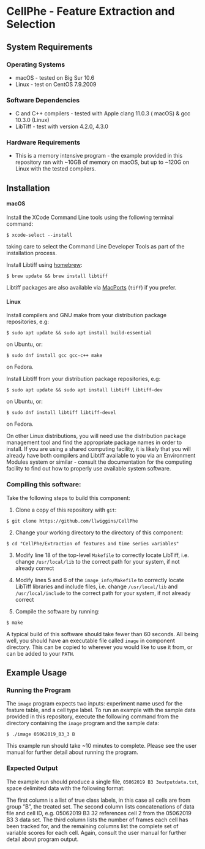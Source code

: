 # CellPhe - Feature Extraction and Selection 

## System Requirements

### Operating Systems
* macOS - tested on Big Sur 10.6
* Linux - test on CentOS 7.9.2009

### Software Dependencies
* C and C++ compilers - tested with Apple clang 11.0.3 ( macOS) & gcc 10.3.0 (Linux)
* LibTiff - test with version 4.2.0, 4.3.0

### Hardware Requirements
* This is a memory intensive program - the example provided in this repository ran with ~10GB of memory on macOS, but up to ~120G on Linux with the tested compilers.

## Installation

#### macOS
Install the XCode Command Line tools using the following terminal command:

```
$ xcode-select --install
```
taking care to select the Command Line Developer Tools as part of the installation process.

Install Libtiff using [homebrew](https://brew.sh/):

```
$ brew update && brew install libtiff
```

Libtiff packages are also available via [MacPorts](https://www.macports.org/) (`tiff`) if you prefer.

#### Linux
Install compilers and GNU make from your distribution package repositories, e.g:

```
$ sudo apt update && sudo apt install build-essential
```

on Ubuntu, or:

```
$ sudo dnf install gcc gcc-c++ make
```

on Fedora.

Install Libtiff from your distribution package repositories, e.g:

```
$ sudo apt update && sudo apt install libtiff libtiff-dev
```

on Ubuntu, or:

```
$ sudo dnf install libtiff libtiff-devel
```

on Fedora.

On other Linux distributions, you will need use the distribution package management tool and find the appropriate package names in order to install. If you are using a shared computing facility, it is likely that you will already have both compilers and Libtiff available to you via an Environment Modules system or similar - consult the documentation for the computing facility to find out how to properly use available system software.

### Compiling this software:
Take the following steps to build this component: 

1. Clone a copy of this repository with `git`:

```
$ git clone https://github.com/llwiggins/CellPhe
```

2. Change your working directory to the directory of this component:

```
$ cd "CellPhe/Extraction of features and time series variables"
```

3. Modify line 18 of the top-level `Makefile` to correctly locate LibTiff, i.e. change `/usr/local/lib` to the correct path for your system, if not already correct

4. Modify lines 5 and 6 of the `image_info/Makefile` to correctly locate LibTiff libraries and include files, i.e. change `/usr/local/lib` and `/usr/local/include` to the correct path for your system, if not already correct

5. Compile the software by running:

```
$ make
```

A typical build of this software should take fewer than 60 seconds. All being well, you should have an executable file called `image` in component directory. This can be copied to wherever you would like to use it from, or can be added to your `PATH`.

## Example Usage

### Running the Program

The `image` program expects two inputs: experiment name used for the feature table, and a cell type label. To run an example with the sample data provided in this repository, execute the following command from the directory containing the `image` program and the sample data:

```
$ ./image 05062019_B3_3 B
```

This example run should take ~10 minutes to complete. Please see the user manual for further detail about running the program.

### Expected Output

The example run should produce a single file, `05062019 B3 3outputdata.txt`, space delimited data with the following format:

The first column is a list of true class labels, in this case all cells are from group ”B”, the treated set. The second column lists concatenations of data file and cell ID, e.g. 05062019 B3 32 references cell 2 from the 05062019 B3 3 data set. The third column lists the number of frames each cell has been tracked for, and the remaining columns list the complete set of variable scores for each cell. Again, consult the user manual for further detail about program output.
